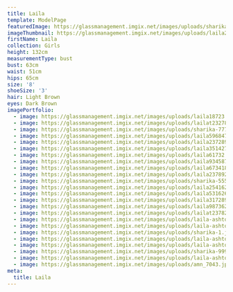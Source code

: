```yaml
---
title: Laila
template: ModelPage
featuredImage: https://glassmanagement.imgix.net/images/uploads/sharika-1.jpg
imageThumbnail: https://glassmanagement.imgix.net/images/uploads/laila237289.jpg
firstName: Laila
collection: Girls
height: 132cm
measurementType: bust
bust: 63cm
waist: 51cm
hips: 65cm
size: '8'
shoeSize: '3'
hair: Light Brown
eyes: Dark Brown
imagePortfolio:
  - image: https://glassmanagement.imgix.net/images/uploads/laila18723.jpg
  - image: https://glassmanagement.imgix.net/images/uploads/lailat232789.jpg
  - image: https://glassmanagement.imgix.net/images/uploads/sharika-777.jpg
  - image: https://glassmanagement.imgix.net/images/uploads/laila596847543.jpg
  - image: https://glassmanagement.imgix.net/images/uploads/laila237289.jpg
  - image: https://glassmanagement.imgix.net/images/uploads/laila351427638.jpg
  - image: https://glassmanagement.imgix.net/images/uploads/laila61732.jpg
  - image: https://glassmanagement.imgix.net/images/uploads/laila9345872364.jpg
  - image: https://glassmanagement.imgix.net/images/uploads/laila6734182.jpg
  - image: https://glassmanagement.imgix.net/images/uploads/laila2378920.jpg
  - image: https://glassmanagement.imgix.net/images/uploads/sharika-555.jpg
  - image: https://glassmanagement.imgix.net/images/uploads/laila254162378.jpg
  - image: https://glassmanagement.imgix.net/images/uploads/laila5316267891.jpg
  - image: https://glassmanagement.imgix.net/images/uploads/laila317289-.jpg
  - image: https://glassmanagement.imgix.net/images/uploads/laila987362.jpg
  - image: https://glassmanagement.imgix.net/images/uploads/lailat237829.jpg
  - image: https://glassmanagement.imgix.net/images/uploads/laila-ashton32476.jpg
  - image: https://glassmanagement.imgix.net/images/uploads/laila-ashton326728.jpg
  - image: https://glassmanagement.imgix.net/images/uploads/sharika-1.jpg
  - image: https://glassmanagement.imgix.net/images/uploads/laila-ashton4623789.jpg
  - image: https://glassmanagement.imgix.net/images/uploads/laila-ashton26347829.jpg
  - image: https://glassmanagement.imgix.net/images/uploads/sharika-999.jpg
  - image: https://glassmanagement.imgix.net/images/uploads/laila-ashtont7234823.jpg
  - image: https://glassmanagement.imgix.net/images/uploads/amn_7043.jpg
meta:
  title: Laila
---
```


